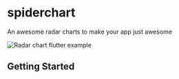 # spiderchart

An awesome radar charts to make your app just awesome

![Radar chart flutter example](https://github.com/g-apparence/spiderchart/blob/master/example/assets/spiderchart.gif)

## Getting Started


